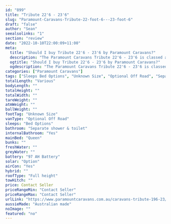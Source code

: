 ```yaml
---
id: "899"
title: "Tribute 22'6 - 23'6"
slug: "Paramount-Caravans-Tribute-22-foot-6---23-foot-6"
draft: "false"
author: "Sean"
seealsolinks: "1"
section: "review"
date: "2022-10-10T22:00:09+11:00"
meta:
  title: "Should I buy Tribute 22'6 - 23'6 by Paramount Caravans?"
  description: "The Paramount Caravans Tribute 22'6 - 23'6 is classed as Optional Off Road, and sleeps Bed Options people. It is Australian made and comes in at Unknown Size. It generally has Separate shower & toilet."
  ogtitle: "Should I buy Tribute 22'6 - 23'6 by Paramount Caravans?"
  ogdescription: "The Paramount Caravans Tribute 22'6 - 23'6 is classed as Optional Off Road, and sleeps Bed Options people. It is Australian made and comes in at Unknown Size. It generally has Separate shower & toilet."
categories: ["Paramount Caravans"]
tags: ["Sleeps Bed Options", "Unknown Size", "Optional Off Road", "Separate shower & toilet", "Full height", "Price Unknown", "Australian made"]
totalLength: "Various"
bodyLength: ""
totalHeight: ""
totalWidth: ""
tareWeight: ""
atmWeight: ""
ballWeight: ""
footTag: "Unknown Size"
vanType: "Optional Off Road"
sleeps: "Bed Options"
bathroom: "Separate shower & toilet"
internalBathroom: "Yes"
mainBed: "Queen"
bunks: ""
freshWater: ""
greyWater: ""
battery: "97 AH Battery"
solar: "Option"
airCon: "Yes"
hybrid: ""
roofType: "Full height"
towHitch: ""
price: Contact Seller
priceRangeMin: "Contact Seller"
priceRangeMax: "Contact Seller"
urlLink: "https://www.paramountcaravans.com.au/caravans-tribute-196-23/"
aussieMade: "Australian made"
noImage: ""
featured: "no"
---
```

